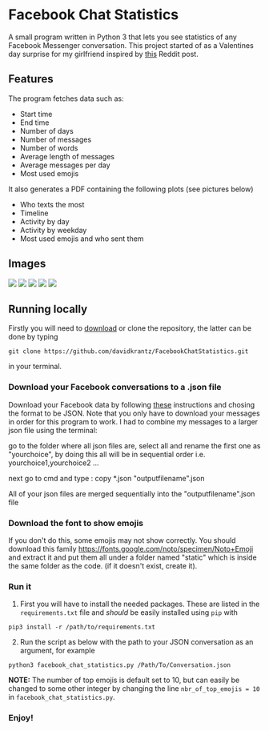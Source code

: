 # Facebook Chat Statistics

A small program written in Python 3 that lets you see statistics of any Facebook Messenger conversation. This project started of as a Valentines day surprise for my girlfriend inspired by [this](https://www.reddit.com/r/dataisbeautiful/comments/7xicua/my_girlfriend_made_a_visualization_of_all/) Reddit post.

## Features

The program fetches data such as:

* Start time
* End time
* Number of days
* Number of messages
* Number of words
* Average length of messages
* Average messages per day
* Most used emojis

It also generates a PDF containing the following plots (see pictures below)

* Who texts the most
* Timeline
* Activity by day
* Activity by weekday
* Most used emojis and who sent them

## Images

<img src="pics/who_texts_the_most.png"/>
<img src="pics/timeline.png">
<img src="pics/activity_by_day.png">
<img src="pics/activity_by_week.png">
<img src="pics/top_10_emojis.png">

## Running locally

Firstly you will need to [download](https://github.com/davidkrantz/FacebookChatStatistics/archive/master.zip) or clone the repository, the latter can be done by typing
```
git clone https://github.com/davidkrantz/FacebookChatStatistics.git
```
in your terminal.

### Download your Facebook conversations to a .json file
Download your Facebook data by following [these](https://www.facebook.com/help/212802592074644?helpref=uf_permalink) instructions and chosing the format to be JSON. Note that you only have to download your messages in order for this program to work.
I had to combine my messages to a larger json file using the terminal:

go to the folder where all json files are, select all and rename the first one as "yourchoice", by doing this all will be in sequential order i.e. yourchoice1,yourchoice2 ...

next go to cmd and type : copy *.json "outputfilename".json

All of your json files are merged sequentially into the "outputfilename".json file

### Download the font to show emojis
If you don't do this, some emojis may not show correctly. You should download this family https://fonts.google.com/noto/specimen/Noto+Emoji and extract it and put them all under a folder named "static" which is inside the same folder as the code. (if it doesn't exist, create it).

### Run it
1. First you will have to install the needed packages. These are listed in the `requirements.txt` file and *should* be easily installed using `pip` with
```
pip3 install -r /path/to/requirements.txt
```

2. Run the script as below with the path to your JSON conversation as an argument, for example
```
python3 facebook_chat_statistics.py /Path/To/Conversation.json
```

**NOTE:** The number of top emojis is default set to 10, but can easily be changed to some other integer by changing the line `nbr_of_top_emojis = 10` in `facebook_chat_statistics.py`.

### Enjoy!
